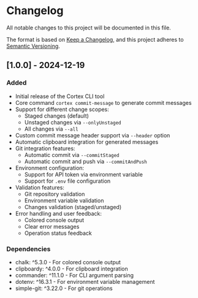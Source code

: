# Changelog

All notable changes to this project will be documented in this file.

The format is based on [Keep a Changelog](https://keepachangelog.com/en/1.0.0/),
and this project adheres to [Semantic Versioning](https://semver.org/spec/v2.0.0.html).

## [1.0.0] - 2024-12-19

### Added

- Initial release of the Cortex CLI tool
- Core command `cortex commit-message` to generate commit messages
- Support for different change scopes:
  - Staged changes (default)
  - Unstaged changes via `--onlyUnstaged`
  - All changes via `--all`
- Custom commit message header support via `--header` option
- Automatic clipboard integration for generated messages
- Git integration features:
  - Automatic commit via `--commitStaged`
  - Automatic commit and push via `--commitAndPush`
- Environment configuration:
  - Support for API token via environment variable
  - Support for `.env` file configuration
- Validation features:
  - Git repository validation
  - Environment variable validation
  - Changes validation (staged/unstaged)
- Error handling and user feedback:
  - Colored console output
  - Clear error messages
  - Operation status feedback

### Dependencies

- chalk: ^5.3.0 - For colored console output
- clipboardy: ^4.0.0 - For clipboard integration
- commander: ^11.1.0 - For CLI argument parsing
- dotenv: ^16.3.1 - For environment variable management
- simple-git: ^3.22.0 - For git operations 